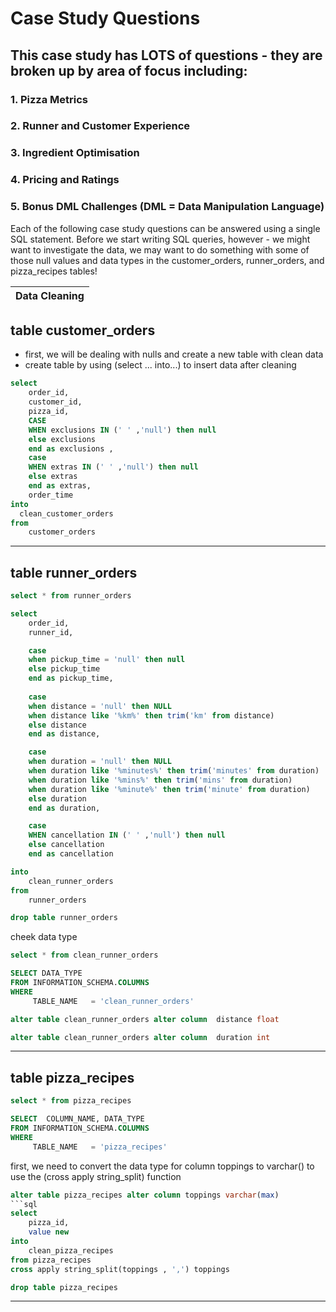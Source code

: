 # Case Study Questions
## This case study has LOTS of questions - they are broken up by area of focus including:

### 1. Pizza Metrics
### 2. Runner and Customer Experience
### 3. Ingredient Optimisation
### 4. Pricing and Ratings
### 5. Bonus DML Challenges (DML = Data Manipulation Language)

Each of the following case study questions can be answered using a single SQL statement.
Before we start writing SQL queries, however - we might want to investigate the data, we may want to do something with some of those null values and data types in the customer_orders, runner_orders, and pizza_recipes tables!

|Data Cleaning |
|---|
## table customer_orders

- first, we will be dealing with nulls and create a new table with clean data 
- create table by using (select ... into...) to insert data after cleaning

```sql
select
	order_id,
	customer_id,
	pizza_id,
	CASE 
	WHEN exclusions IN (' ' ,'null') then null
	else exclusions
	end as exclusions ,
	case 
	WHEN extras IN (' ' ,'null') then null 
	else extras
	end as extras,
	order_time
into 
  clean_customer_orders
from	
	customer_orders
```
___
## table runner_orders
```sql 
select * from runner_orders
```
```sql
select
	order_id,
	runner_id,

	case
	when pickup_time = 'null' then null 
	else pickup_time
	end as pickup_time,
	
	case 
	when distance = 'null' then NULL
	when distance like '%km%' then trim('km' from distance) 
	else distance
	end as distance,

	case 
	when duration = 'null' then NULL
	when duration like '%minutes%' then trim('minutes' from duration)
	when duration like '%mins%' then trim('mins' from duration)
	when duration like '%minute%' then trim('minute' from duration)
	else duration
	end as duration,

	case 
	WHEN cancellation IN (' ' ,'null') then null 
	else cancellation
	end as cancellation

into 
	clean_runner_orders
from	
	runner_orders
```
```sql
drop table runner_orders
```
cheek data type
```sql
select * from clean_runner_orders
```
```sql
SELECT DATA_TYPE 
FROM INFORMATION_SCHEMA.COLUMNS
WHERE 
     TABLE_NAME   = 'clean_runner_orders' 
```     
```sql
alter table clean_runner_orders alter column  distance float 
```
```sql
alter table clean_runner_orders alter column  duration int 
```
___
## **table pizza_recipes**

```sql
select * from pizza_recipes
```
```sql
SELECT  COLUMN_NAME, DATA_TYPE 
FROM INFORMATION_SCHEMA.COLUMNS
WHERE 
     TABLE_NAME   = 'pizza_recipes' 
```

first, we need to convert the data type for column toppings to varchar() to use the (cross apply string_split) function 
```sql
alter table pizza_recipes alter column toppings varchar(max) 
```sql
select 
	pizza_id,
	value new 
into	
	clean_pizza_recipes
from pizza_recipes 
cross apply string_split(toppings , ',') toppings
```

```sql
drop table pizza_recipes
```
___




























